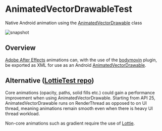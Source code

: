 # AnimatedVectorDrawableTest
Native Android animation using the [AnimatedVectorDrawable](https://developer.android.com/reference/android/graphics/drawable/AnimatedVectorDrawable.html) class

![snapshot](https://user-images.githubusercontent.com/2035397/30182851-2196547c-93cd-11e7-8edc-10bb223c5bc8.gif)

## Overview

[Adobe After Effects](http://www.adobe.com/products/aftereffects.html) animations can, with the use of the [bodymovin](https://github.com/bodymovin/bodymovin) plugin, be exported as XML for use as an Android [AnimatedVectorDrawable](https://developer.android.com/reference/android/graphics/drawable/AnimatedVectorDrawable.html).

## Alternative ([LottieTest repo](https://github.com/domingl/LottieTest))

Core animations (opacity, paths, solid fills etc.) could gain a performance improvement when using AnimatedVectorDrawable. Starting from API 25, AnimatedVectorDrawable runs on RenderThread as opposed to on UI thread, meaning animations remain smooth even when there is heavy UI thread workload.

Non-core animations such as gradient require the use of [Lottie](https://github.com/airbnb/lottie-android).
